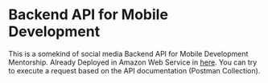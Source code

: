# Backend API for Mobile Development
This is a somekind of social media Backend API for Mobile Development Mentorship. Already Deployed in Amazon Web Service in [here](http://ec2-13-229-108-134.ap-southeast-1.compute.amazonaws.com/). You can try to execute a request based on the API documentation (Postman Collection).
